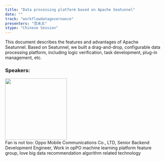 ```yaml
---
title: "Data processing platform based on Apache Seatunnel"
date: "" 
track: "workflowdatagovernance"
presenters: "范未太"
stype: "Chinese Session"
---
```

This document describes the features and advantages of Apache Seatunnel. Based on Seatunnel, we built a drag-and-drop, configurable data processing platform, including logic verification, task development, plug-in management, etc.
 ### Speakers: 
 <img src="images/speaker/1100.png" width="200" /><br>Fan is not too: Oppo Mobile Communications Co., LTD, Senior Backend Development Engineer, Work in opPO machine learning platform feature group, love big data recommendation algorithm related technology
 